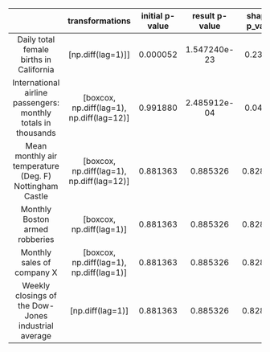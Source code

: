 |                                          | transformations |  initial p-value  | result p-value | shapiro p_value | normaltest p_value |
|:------------------------------------------------------------:|:---------------:|:-----------------:|:--------------:|:--------------:|:--------------:|
| Daily total female births in California | [np.diff(lag=1)]]  | 0.000052 | 1.547240e-23 |     0.23546   |  0.61191 |
| International airline passengers: monthly totals in thousands | [boxcox, np.diff(lag=1), np.diff(lag=12)]  | 0.991880  | 2.485912e-04 |     0.04918   | 0.07974|
| Mean monthly air temperature (Deg. F) Nottingham Castle | [boxcox, np.diff(lag=1), np.diff(lag=12)]  | 0.881363  | 0.885326 |     0.828834   |
| Monthly Boston armed robberies | [boxcox, np.diff(lag=1)]  | 0.881363  | 0.885326 |     0.828834   |
| Monthly sales of company X | [boxcox, np.diff(lag=1), np.diff(lag=1)]  | 0.881363  | 0.885326 |     0.828834   |
| Weekly closings of the Dow-Jones industrial average | [np.diff(lag=1)]  | 0.881363  | 0.885326 |     0.828834   |
